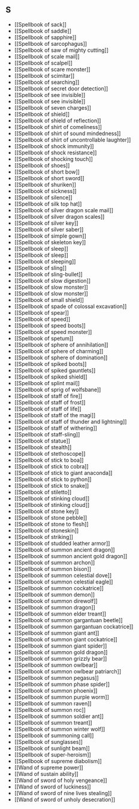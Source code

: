 ## S
- [[Spellbook of sack]]
- [[Spellbook of saddle]]
- [[Spellbook of sapphire]]
- [[Spellbook of sarcophagus]]
- [[Spellbook of saw of mighty cutting]]
- [[Spellbook of scale mail]]
- [[Spellbook of scalpel]]
- [[Spellbook of scare monster]]
- [[Spellbook of scimitar]]
- [[Spellbook of searching]]
- [[Spellbook of secret door detection]]
- [[Spellbook of see invisible]]
- [[Spellbook of see invisible]]
- [[Spellbook of seven charges]]
- [[Spellbook of shield]]
- [[Spellbook of shield of reflection]]
- [[Spellbook of shirt of comeliness]]
- [[Spellbook of shirt of sound mindedness]]
- [[Spellbook of shirt of uncontrollable laughter]]
- [[Spellbook of shock immunity]]
- [[Spellbook of shock resistance]]
- [[Spellbook of shocking touch]]
- [[Spellbook of shoes]]
- [[Spellbook of short bow]]
- [[Spellbook of short sword]]
- [[Spellbook of shuriken]]
- [[Spellbook of sickness]]
- [[Spellbook of silence]]
- [[Spellbook of silk top hat]]
- [[Spellbook of silver dragon scale mail]]
- [[Spellbook of silver dragon scales]]
- [[Spellbook of silver key]]
- [[Spellbook of silver saber]]
- [[Spellbook of simple gown]]
- [[Spellbook of skeleton key]]
- [[Spellbook of sleep]]
- [[Spellbook of sleep]]
- [[Spellbook of sleeping]]
- [[Spellbook of sling]]
- [[Spellbook of sling-bullet]]
- [[Spellbook of slow digestion]]
- [[Spellbook of slow monster]]
- [[Spellbook of slow monster]]
- [[Spellbook of small shield]]
- [[Spellbook of spade of colossal excavation]]
- [[Spellbook of spear]]
- [[Spellbook of speed]]
- [[Spellbook of speed boots]]
- [[Spellbook of speed monster]]
- [[Spellbook of spetum]]
- [[Spellbook of sphere of annihilation]]
- [[Spellbook of sphere of charming]]
- [[Spellbook of sphere of domination]]
- [[Spellbook of spiked boots]]
- [[Spellbook of spiked gauntlets]]
- [[Spellbook of spiked shield]]
- [[Spellbook of splint mail]]
- [[Spellbook of sprig of wolfsbane]]
- [[Spellbook of staff of fire]]
- [[Spellbook of staff of frost]]
- [[Spellbook of staff of life]]
- [[Spellbook of staff of the magi]]
- [[Spellbook of staff of thunder and lightning]]
- [[Spellbook of staff of withering]]
- [[Spellbook of staff-sling]]
- [[Spellbook of statue]]
- [[Spellbook of stealth]]
- [[Spellbook of stethoscope]]
- [[Spellbook of stick to boa]]
- [[Spellbook of stick to cobra]]
- [[Spellbook of stick to giant anaconda]]
- [[Spellbook of stick to python]]
- [[Spellbook of stick to snake]]
- [[Spellbook of stiletto]]
- [[Spellbook of stinking cloud]]
- [[Spellbook of stinking cloud]]
- [[Spellbook of stone key]]
- [[Spellbook of stone pebble]]
- [[Spellbook of stone to flesh]]
- [[Spellbook of stoneskin]]
- [[Spellbook of striking]]
- [[Spellbook of studded leather armor]]
- [[Spellbook of summon ancient dragon]]
- [[Spellbook of summon ancient gold dragon]]
- [[Spellbook of summon archon]]
- [[Spellbook of summon bison]]
- [[Spellbook of summon celestial dove]]
- [[Spellbook of summon celestial eagle]]
- [[Spellbook of summon cockatrice]]
- [[Spellbook of summon demon]]
- [[Spellbook of summon direwolf]]
- [[Spellbook of summon dragon]]
- [[Spellbook of summon elder treant]]
- [[Spellbook of summon gargantuan beetle]]
- [[Spellbook of summon gargantuan cockatrice]]
- [[Spellbook of summon giant ant]]
- [[Spellbook of summon giant cockatrice]]
- [[Spellbook of summon giant spider]]
- [[Spellbook of summon gold dragon]]
- [[Spellbook of summon grizzly bear]]
- [[Spellbook of summon owlbear]]
- [[Spellbook of summon owlbear patriarch]]
- [[Spellbook of summon pegasus]]
- [[Spellbook of summon phase spider]]
- [[Spellbook of summon phoenix]]
- [[Spellbook of summon purple worm]]
- [[Spellbook of summon raven]]
- [[Spellbook of summon roc]]
- [[Spellbook of summon soldier ant]]
- [[Spellbook of summon treant]]
- [[Spellbook of summon winter wolf]]
- [[Spellbook of summoning call]]
- [[Spellbook of sunglasses]]
- [[Spellbook of sunlight beam]]
- [[Spellbook of super-heroism]]
- [[Spellbook of supreme diabolism]]
- [[Wand of supreme power]]
- [[Wand of sustain ability]]
- [[Wand of sword of holy vengeance]]
- [[Wand of sword of luckiness]]
- [[Wand of sword of nine lives stealing]]
- [[Wand of sword of unholy desecration]]
